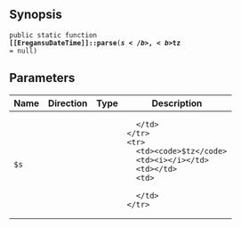 ## Synopsis

<code>public static function <b>[[EregansuDateTime]]::parse</b>(<b>$s</b>, <b>$tz</b> = null)</code>

## Parameters

<table>
  <thead>
    <tr>
      <th>Name</th>
      <th>Direction</th>
      <th>Type</th>
      <th>Description</th>
    </tr>
  </thead>
  <tbody>
    <tr>
      <td><code>$s</code>
      <td><i></i></td>
      <td></td>
      <td>

      </td>
    </tr>
    <tr>
      <td><code>$tz</code>
      <td><i></i></td>
      <td></td>
      <td>

      </td>
    </tr>
  </tbody>
</table>

